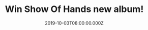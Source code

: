 ---
campaign-uuid: "c-bf38c421-d4b3-4234-907c-5e85f21ed8ec"
type: "Competition"
category: "Music"
date: "2019-10-03T08:00:00.000Z"
end-date: "2019-11-03T23:59:00.000Z"
disable-form: false
is_promoted: false
has_entry_page: true
title: "Win Show Of Hands new album!"
competition-description: "<p>’Battlefield Dance Floor' is the 18th studio album from\
  \ one of the most prized acts on the folk roots circuit: Show Of Hands. Show Of\
  \ Hands first key release in more than three years, the 13-track album brings eight\
  \ keenly awaited new songs (and a co-write) from the pen of Steve Knightley, widely\
  \ acknowledged as one of the country's most inspired and original songwriters.</p>\n\
  <p>Click below for a chance to win.</p>\n"
hero-header: "Win Show Of Hands new album!"
terms-confirmation: "N/A"
banner-img: "https://assets.expresslyapp.com/asset-31422265-787c-4eaa-8544-dd09688ebb9f.jpg"
logo-left-href: "http://club.expressly.io"
logo-left-image: "https://assets.expresslyapp.com/asset-f658c14c-fd73-4b8d-9747-fab312cd5940.jpg"
logo-left-title: "Expressly Club"
bg-image-hero: "https://assets.expresslyapp.com/asset-655f1e00-01bf-4e39-aba5-66664fd46949.jpg"
bg-image-first: "https://assets.expresslyapp.com/asset-a7f05138-2687-41b6-a798-605bb4ec513b.jpg"
section1-content: "<p>With its arresting cover of a felled marionette, ‘Battlefield\
  \ Dance Floor’ is the 18th studio album from one of the most prized acts on the\
  \ folk roots circuit.\nPossibly their most commercial release to date. An exuberant,\
  \ lush, full-blooded album co-produced by the in-demand Mark Tucker and Knightley\
  \ - Show of Hands' first release since 2016's The Long Way Home.</p>\n<p>A classy\
  \ cornucopia, it's an album that successfully melds vintage Show of Hands and brand\
  \ new material, infusing influences old and new and this time - as a four strong\
  \ band  with even greater depth and panache.</p>\n"
entry-title: "Win Show Of Hands new album!"
entry-content: "<p>Enter the draw to win a Show Of Hands new album by completing the\
  \ form below before 23:59 on the 3rd of November 2019.</p>\n"
has-winner: false
prize-description: "Show Of Hands new album!"
special-conditions: "Multiple entries are allowed up to one every day.\r\n\r\nThis\
  \ competition is also available on: http://aaa.nme.com/competitons/show-of-hands-album"
country-restrictions:
- "GB"
---